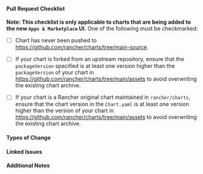 #### Pull Request Checklist ####
**Note: This checklist is only applicable to charts that are being added to the new `Apps & Marketplace` UI.**
One of the following must be checkmarked:

- [ ] Chart has never been pushed to https://github.com/rancher/charts/tree/main-source.

- [ ] If your chart is forked from an upstream repository, ensure that the `packageVersion` specified is at least one version higher than the `packageVersion` of your chart in https://github.com/rancher/charts/tree/main/assets to avoid overwriting the existing chart archive.

- [ ] If your chart is a Rancher original chart maintained in `rancher/charts`, ensure that the chart version in the `Chart.yaml` is at least one version higher than the version of your chart in https://github.com/rancher/charts/tree/main/assets to avoid overwriting the existing chart archive.

#### Types of Change ####

<!-- New image, version bump. script update, etc etc -->

#### Linked Issues ####

<!-- Link any related issues, pull-requests, or commit hashes that are relevant to this pull request.  -->

#### Additional Notes ####

<!-- Any additional details / test results / etc -->
